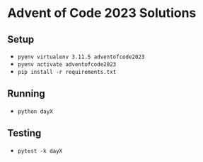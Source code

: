 # Advent of Code 2023 Solutions

## Setup
- `pyenv virtualenv 3.11.5 adventofcode2023`
- `pyenv activate adventofcode2023`
- `pip install -r requirements.txt`

## Running
- `python dayX`

## Testing
- `pytest -k dayX`